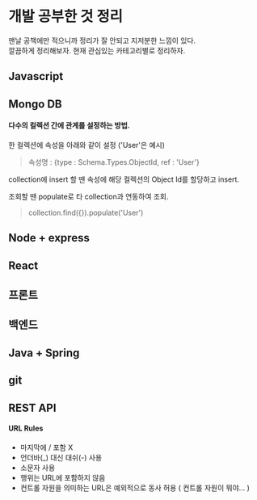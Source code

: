 # 개발 공부한 것 정리
맨날 공책에만 적으니까 정리가 잘 안되고 지저분한 느낌이 있다.  
깔끔하게 정리해보자. 현재 관심있는 카테고리별로 정리하자.
## Javascript

## Mongo DB
#### 다수의 컬렉션 간에 관계를 설정하는 방법.
한 컬렉션에 속성을 아래와 같이 설정 ('User'은 예시)
>속성명 : {type : Schema.Types.ObjectId, ref : 'User'}  

collection에 insert 할 땐 속성에 해당 컬렉션의 Object Id를 할당하고 insert.

조회할 땐 populate로 타 collection과 연동하여 조회.
> collection.find({}).populate('User')
## Node + express

## React

## 프론트

## 백엔드

## Java + Spring

## git

## REST API
#### URL Rules
 - 마지막에 / 포함 X
 - 언더바(_) 대신 대쉬(-) 사용
 - 소문자 사용
 - 행위는 URL에 포함하지 않음
 - 컨트롤 자원을 의미하는 URL은 예외적으로 동사 허용 ( 컨트롤 자원이 뭐야... )